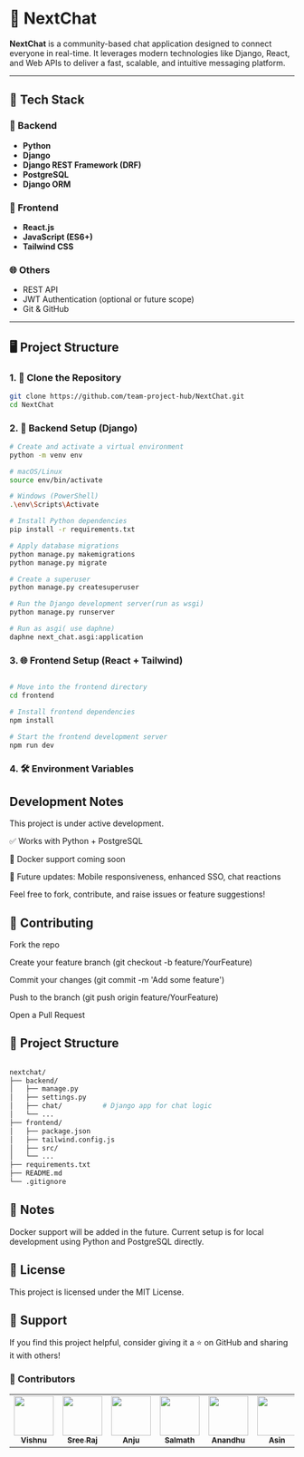# 💬 NextChat

**NextChat** is a community-based chat application designed to connect everyone in real-time. It leverages modern technologies like Django, React, and Web APIs to deliver a fast, scalable, and intuitive messaging platform.

---

## 🚀 Tech Stack

### 🔧 Backend
- **Python**
- **Django**
- **Django REST Framework (DRF)**
- **PostgreSQL**
- **Django ORM**

### 🎨 Frontend
- **React.js**
- **JavaScript (ES6+)**
- **Tailwind CSS**

### 🌐 Others
- REST API
- JWT Authentication (optional or future scope)
- Git & GitHub

---

## 🖥️ Project Structure

### 1. 🚀 Clone the Repository

```bash
git clone https://github.com/team-project-hub/NextChat.git
cd NextChat
```

### 2. 🧪 Backend Setup (Django)

```bash
# Create and activate a virtual environment
python -m venv env

# macOS/Linux
source env/bin/activate

# Windows (PowerShell)
.\env\Scripts\Activate

# Install Python dependencies
pip install -r requirements.txt

# Apply database migrations
python manage.py makemigrations
python manage.py migrate

# Create a superuser
python manage.py createsuperuser

# Run the Django development server(run as wsgi)
python manage.py runserver

# Run as asgi( use daphne)
daphne next_chat.asgi:application

```

### 3. 🌐 Frontend Setup (React + Tailwind)

```bash

# Move into the frontend directory
cd frontend

# Install frontend dependencies
npm install

# Start the frontend development server
npm run dev

```

### 4. 🛠️ Environment Variables

##  Development Notes

This project is under active development.

✅ Works with Python + PostgreSQL

🐳 Docker support coming soon

📱 Future updates: Mobile responsiveness, enhanced SSO, chat reactions

Feel free to fork, contribute, and raise issues or feature suggestions!

## 🤝 Contributing

Fork the repo

Create your feature branch (git checkout -b feature/YourFeature)

Commit your changes (git commit -m 'Add some feature')

Push to the branch (git push origin feature/YourFeature)

Open a Pull Request

## 📂 Project Structure

```bash

nextchat/
├── backend/
│   ├── manage.py
│   ├── settings.py
│   ├── chat/          # Django app for chat logic
│   └── ...
├── frontend/
│   ├── package.json
│   ├── tailwind.config.js
│   ├── src/
│   └── ...
├── requirements.txt
├── README.md
└── .gitignore

```

## 📌 Notes
Docker support will be added in the future.
Current setup is for local development using Python and PostgreSQL directly.

## 📄 License
This project is licensed under the MIT License.

## 🙌 Support
If you find this project helpful, consider giving it a ⭐ on GitHub and sharing it with others!





### 👥 Contributors

<table>
  <tr>
    <td align="center">
      <a href="https://github.com/VishnuCheruvakkara">
        <img src="https://avatars.githubusercontent.com/u/132294324?v=4" width="70" height="70"><br />
        <sub><b>Vishnu</b></sub>
      </a>
    </td>
    <td align="center">
      <a href="https://github.com/srreeraj">
        <img src="https://avatars.githubusercontent.com/u/126603233?v=4" width="70" height="70"><br />
        <sub><b>Sree Raj</b></sub>
      </a>
    </td>
    <td align="center">
      <a href="https://github.com/ANJU-M-VENUGOPAL">
        <img src="https://avatars.githubusercontent.com/u/149453966?v=4" width="70" height="70"><br />
        <sub><b>Anju</b></sub>
      </a>
    </td>
    <td align="center">
      <a href="https://github.com/charlie-username">
        <img src="https://avatars.githubusercontent.com/u/0?v=4" width="70" height="70"><br />
        <sub><b>Salmath</b></sub>
      </a>
    </td>
    <td align="center">
      <a href="https://github.com/orgs/team-project-hub/people/AnandhuShibu">
        <img src="https://avatars.githubusercontent.com/u/170908818?v=4" width="70" height="70"><br />
        <sub><b>Anandhu</b></sub>
      </a>
    </td>
    <td align="center">
      <a href="https://github.com/ASIN-HARSHANA">
        <img src="https://avatars.githubusercontent.com/u/168712590?v=4" width="70" height="70"><br />
        <sub><b>Asin</b></sub>
      </a>
    </td>
    <td align="center">
      <a href="#">
        <img src="https://avatars.githubusercontent.com/u/0?v=4" width="70" height="70"><br />
        <sub><b>Anu</b></sub>
      </a>
    </td>
  </tr>
</table>




